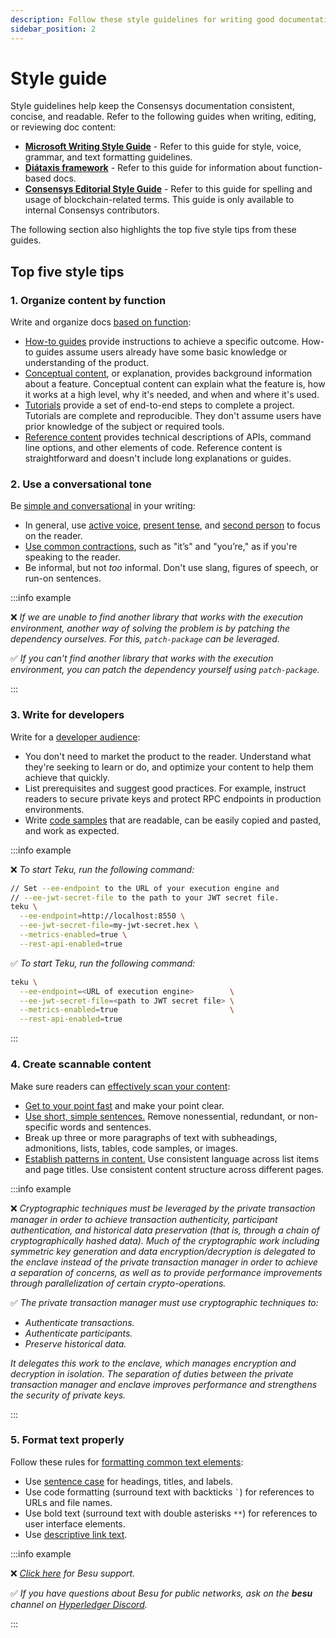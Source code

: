 ```yaml
---
description: Follow these style guidelines for writing good documentation.
sidebar_position: 2
---
```


# Style guide

Style guidelines help keep the Consensys documentation consistent, concise, and readable.
Refer to the following guides when writing, editing, or reviewing doc content:

- [**Microsoft Writing Style Guide**](https://learn.microsoft.com/en-us/style-guide/welcome/) -
  Refer to this guide for style, voice, grammar, and text formatting guidelines.
- [**Diátaxis framework**](https://diataxis.fr/) - Refer to this guide for information about
  function-based docs.
- [**Consensys Editorial Style Guide**](https://docs.google.com/document/d/1smRdw4TUIpz9re_o0_0DKdH_nK6cSPMJOK6BcbhjJ7Y/edit?usp=sharing) -
  Refer to this guide for spelling and usage of blockchain-related terms.
  This guide is only available to internal Consensys contributors.

The following section also highlights the top five style tips from these guides.

## Top five style tips

### 1. Organize content by function

Write and organize docs [based on function](https://diataxis.fr/):

- [How-to guides](https://diataxis.fr/how-to-guides/) provide instructions to
  achieve a specific outcome.
  How-to guides assume users already have some basic knowledge or understanding of the product.
- [Conceptual content](https://diataxis.fr/explanation/), or explanation, provides background
  information about a feature.
  Conceptual content can explain what the feature is, how it works at a high level, why it's needed,
  and when and where it's used.
- [Tutorials](https://diataxis.fr/tutorials/) provide a set of end-to-end steps to
  complete a project.
  Tutorials are complete and reproducible.
  They don't assume users have prior knowledge of the subject or required tools.
- [Reference content](https://diataxis.fr/reference/) provides technical
  descriptions of APIs, command line options, and other elements of code.
  Reference content is straightforward and doesn't include long explanations or guides.

### 2. Use a conversational tone

Be [simple and conversational](https://learn.microsoft.com/en-us/style-guide/brand-voice-above-all-simple-human)
in your writing:

- In general, use [active voice](https://docs.microsoft.com/en-us/style-guide/grammar/verbs#active-and-passive-voice),
  [present tense](https://learn.microsoft.com/en-us/style-guide/grammar/verbs#verb-tense), and
  [second person](https://learn.microsoft.com/en-us/style-guide/grammar/person) to focus on the reader.
- [Use common contractions](https://learn.microsoft.com/en-us/style-guide/word-choice/use-contractions),
  such as "it’s" and "you’re," as if you're speaking to the reader.
- Be informal, but not *too* informal.
  Don't use slang, figures of speech, or run-on sentences.

:::info example

❌ *If we are unable to find another library that works with the execution environment, another way
   of solving the problem is by patching the dependency ourselves.
   For this, `patch-package` can be leveraged.*

✅ *If you can't find another library that works with the execution environment, you can patch the
   dependency yourself using `patch-package`.*

:::

### 3. Write for developers

Write for a [developer audience](https://learn.microsoft.com/en-us/style-guide/developer-content/):

- You don't need to market the product to the reader.
  Understand what they're seeking to learn or do, and optimize your content to help them achieve
  that quickly.
- List prerequisites and suggest good practices.
  For example, instruct readers to secure private keys and protect RPC endpoints in production environments.
- Write [code samples](format-markdown.md#code-sample-style-guide) that are readable, can be easily
  copied and pasted, and work as expected.

:::info example

❌ *To start Teku, run the following command:*

```bash
// Set --ee-endpoint to the URL of your execution engine and
// --ee-jwt-secret-file to the path to your JWT secret file.
teku \
  --ee-endpoint=http://localhost:8550 \
  --ee-jwt-secret-file=my-jwt-secret.hex \
  --metrics-enabled=true \
  --rest-api-enabled=true
```

✅ *To start Teku, run the following command:*

```bash
teku \
  --ee-endpoint=<URL of execution engine>        \
  --ee-jwt-secret-file=<path to JWT secret file> \
  --metrics-enabled=true                         \
  --rest-api-enabled=true
```

:::

### 4. Create scannable content

Make sure readers can [effectively scan your content](https://learn.microsoft.com/en-us/style-guide/scannable-content/):

- [Get to your point fast](https://learn.microsoft.com/en-us/style-guide/top-10-tips-style-voice#get-to-the-point-fast)
  and make your point clear.
- [Use short, simple sentences.](https://learn.microsoft.com/en-us/style-guide/word-choice/use-simple-words-concise-sentences)
  Remove nonessential, redundant, or non-specific words and sentences.
- Break up three or more paragraphs of text with subheadings, admonitions, lists, tables, code samples,
  or images.
- [Establish patterns in content.](https://learn.microsoft.com/en-us/style-guide/scannable-content/#establish-patterns-in-content)
  Use consistent language across list items and page titles.
  Use consistent content structure across different pages.

:::info example

❌ *Cryptographic techniques must be leveraged by the private transaction manager in order to achieve
transaction authenticity, participant authentication, and historical data preservation (that is,
through a chain of cryptographically hashed data).
Much of the cryptographic work including symmetric key generation and data encryption/decryption is
delegated to the enclave instead of the private transaction manager in order to achieve a separation
of concerns, as well as to provide performance improvements through parallelization of certain
crypto-operations.*

✅ *The private transaction manager must use cryptographic techniques to:*

- *Authenticate transactions.*
- *Authenticate participants.*
- *Preserve historical data.*

*It delegates this work to the enclave, which manages encryption and decryption in isolation.
The separation of duties between the private transaction manager and enclave improves performance
and strengthens the security of private keys.*

:::

### 5. Format text properly

Follow these rules for [formatting common text
elements](https://learn.microsoft.com/en-us/style-guide/text-formatting/):

- Use [sentence case](https://learn.microsoft.com/en-us/style-guide/capitalization) for headings,
  titles, and labels.
- Use code formatting (surround text with backticks `` ` ``) for references to URLs and file names.
- Use bold text (surround text with double asterisks `**`) for references to user interface elements.
- Use [descriptive link text](https://developers.google.com/style/link-text?hl=en).

:::info example

❌ *[Click here](https://discord.gg/hyperledger) for Besu support.*

✅ *If you have questions about Besu for public networks, ask on the **besu** channel on
[Hyperledger Discord](https://discord.gg/hyperledger).*

:::
